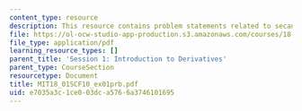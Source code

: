 ```yaml
---
content_type: resource
description: This resource contains problem statements related to secants and tangents.
file: https://ol-ocw-studio-app-production.s3.amazonaws.com/courses/18-01sc-single-variable-calculus-fall-2010/e7035a3c1ce003dca5766a3746101695_MIT18_01SCF10_ex01prb.pdf
file_type: application/pdf
learning_resource_types: []
parent_title: 'Session 1: Introduction to Derivatives'
parent_type: CourseSection
resourcetype: Document
title: MIT18_01SCF10_ex01prb.pdf
uid: e7035a3c-1ce0-03dc-a576-6a3746101695
---
```

